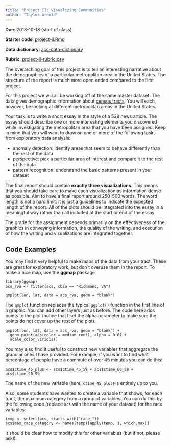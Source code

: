 ```yaml
---
title: "Project II: Visualizing Communities"
author: "Taylor Arnold"
---
```


**Due**: 2018-10-18 (start of class)

**Starter code**: <a href="https://raw.githubusercontent.com/statsmaths/stat209-f18/master/projects/project-ii.Rmd" download="project-ii.Rmd" target="_blank">project-ii.Rmd</a>

**Data dictionary**: [acs-data-dictionary](https://statsmaths.github.io/stat209-f18/notes/acs-dictionary)

**Rubric**: [project-ii-rubric.csv](https://github.com/statsmaths/stat209-f18/blob/master/projects/project-ii-rubric.csv)

The overarching goal of this project is to tell an interesting narrative about
the demographics of a particular metropolitan area in the United States. The
structure of the report is much more open ended compared to the first project.

For this project we will all be working off of the same master dataset. The
data gives demographic information about [census tracts](https://en.wikipedia.org/wiki/Census_tract). You will each, however, be looking at different metropolitan
areas in the United States. 

Your task is to write a short essay in the style of a 538 news article.
The essay should describe one or more interesting elements you discovered
while investigating the metropolitan area that you have been assigned. Keep
in mind that you will want to draw on one or more of the following tasks
from exploratory data analysis:

- anomaly detection: identify areas that seem to behave differently than the
rest of the data
- perspective: pick a particular area of interest and compare it to the rest
of the data
- pattern recognition: understand the basic patterns present in your dataset

The final report should contain **exactly three visualizations**. This means
that you should take care to make each visualization as information dense as
possible. Aim to have a final report around 250-500 words. The word length is
not a hard limit; it is just a guidelines to indicate the expected length
of the report. All of the plots should be integrated into the essay in a
meaningful way rather than all included at the start or end of the essay.

The grade for the assignment depends primarily on the effectiveness of the
graphics in conveying information, the quality of the writing, and execution
of how the writing and visualizations are integrated together. 

## Code Examples

You may find it very helpful to make maps of the data from your tract. These
are great for exploratory work, but don't overuse them in the report. To make
a nice map, use the **ggmap** package

```{r}
library(ggmap)
acs_rva <- filter(acs, cbsa == "Richmond, VA")

qmplot(lon, lat, data = acs_rva, geom = "blank")
```

The `qmplot` function replaces the typical `ggplot()` function in the first
line of a graphic. You can add other layers just as before. The code here adds
points to the plot (notice that I set the alpha parameter to make sure the
points do not cover up the rest of the plot).

```{r}
qmplot(lon, lat, data = acs_rva, geom = "blank") +
  geom_point(aes(color = median_rent), alpha = 0.8) +
  scale_color_viridis()
```

You may also find it useful to construct new variables that aggregate the
granular ones I have provided. For example, if you want to find what percentage
of people have a commute of over 45 minutes you can do this:

```{r}
acs$ctime_45_plus <- acs$ctime_45_59 + acs$ctime_60_89 + acs$ctime_90_99
```

The name of the new variable (here, `ctime_45_plus`) is entirely up to you.

Also, some students have wanted to create a variable that shows, for each tract, the maximum
category from a group of variables. You can do this by the following code (replace `acs`
with the name of your dataset) for the race variables:

```{r}
temp <- select(acs, starts_with("race_"))
acs$max_race_category <- names(temp)[apply(temp, 1, which.max)]
```

It should be clear how to modify this for other variables (but if not, please ask!).

